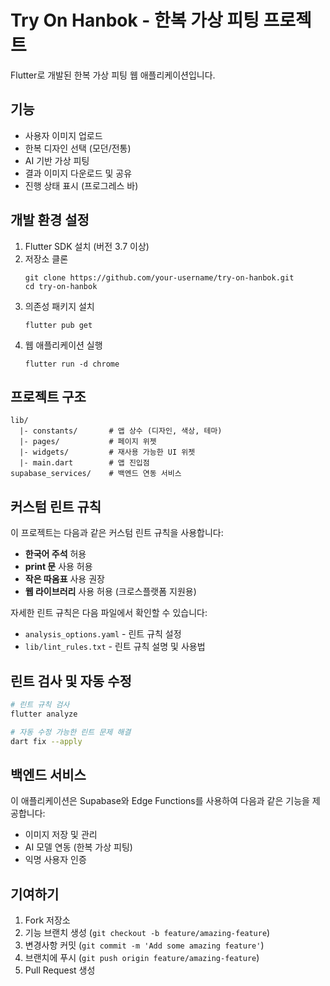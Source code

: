 # Try On Hanbok - 한복 가상 피팅 프로젝트

Flutter로 개발된 한복 가상 피팅 웹 애플리케이션입니다.

## 기능

- 사용자 이미지 업로드
- 한복 디자인 선택 (모던/전통)
- AI 기반 가상 피팅
- 결과 이미지 다운로드 및 공유
- 진행 상태 표시 (프로그레스 바)

## 개발 환경 설정

1. Flutter SDK 설치 (버전 3.7 이상)
2. 저장소 클론
   ```
   git clone https://github.com/your-username/try-on-hanbok.git
   cd try-on-hanbok
   ```
3. 의존성 패키지 설치
   ```
   flutter pub get
   ```
4. 웹 애플리케이션 실행
   ```
   flutter run -d chrome
   ```

## 프로젝트 구조

```
lib/
  |- constants/       # 앱 상수 (디자인, 색상, 테마)
  |- pages/           # 페이지 위젯
  |- widgets/         # 재사용 가능한 UI 위젯
  |- main.dart        # 앱 진입점
supabase_services/    # 백엔드 연동 서비스
```

## 커스텀 린트 규칙

이 프로젝트는 다음과 같은 커스텀 린트 규칙을 사용합니다:

- **한국어 주석** 허용
- **print 문** 사용 허용
- **작은 따옴표** 사용 권장
- **웹 라이브러리** 사용 허용 (크로스플랫폼 지원용)

자세한 린트 규칙은 다음 파일에서 확인할 수 있습니다:
- `analysis_options.yaml` - 린트 규칙 설정
- `lib/lint_rules.txt` - 린트 규칙 설명 및 사용법

## 린트 검사 및 자동 수정

```bash
# 린트 규칙 검사
flutter analyze

# 자동 수정 가능한 린트 문제 해결
dart fix --apply
```

## 백엔드 서비스

이 애플리케이션은 Supabase와 Edge Functions를 사용하여 다음과 같은 기능을 제공합니다:

- 이미지 저장 및 관리
- AI 모델 연동 (한복 가상 피팅)
- 익명 사용자 인증

## 기여하기

1. Fork 저장소
2. 기능 브랜치 생성 (`git checkout -b feature/amazing-feature`)
3. 변경사항 커밋 (`git commit -m 'Add some amazing feature'`)
4. 브랜치에 푸시 (`git push origin feature/amazing-feature`)
5. Pull Request 생성
